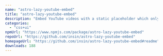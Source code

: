 ```yaml
---
name: "astro-lazy-youtube-embed"
title: "astro-lazy-youtube-embed"
description: "Embed YouTube videos with a static placeholder which only embeds when you click"
categories:
  - "css+ui"
npmUrl: "https://www.npmjs.com/package/astro-lazy-youtube-embed"
repoUrl: "https://github.com/insin/astro-lazy-youtube-embed"
homepageUrl: "https://github.com/insin/astro-lazy-youtube-embed#readme"
downloads: 188
---
```


